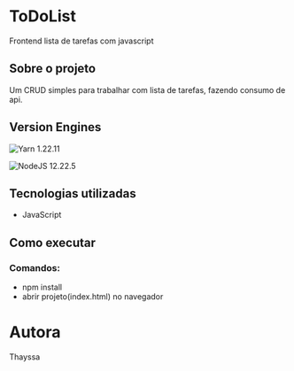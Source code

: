 # ToDoList
Frontend lista de tarefas com javascript

## Sobre o projeto
Um CRUD simples para trabalhar com lista de tarefas, fazendo consumo de api.

## Version Engines

![Yarn](https://img.shields.io/badge/yarn-%232C8EBB.svg?style=for-the-badge&logo=yarn&logoColor=white)  1.22.11

![NodeJS](https://img.shields.io/badge/node.js-6DA55F?style=for-the-badge&logo=node.js&logoColor=white)  12.22.5

## Tecnologias utilizadas
- JavaScript <img height="14em" src="https://img.shields.io/badge/javascript-%23323330.svg?style=for-the-badge&logo=javascript&logoColor=%23F7DF1E" />


## Como executar
### Comandos: 
- npm install
- abrir projeto(index.html) no navegador
 
# Autora
Thayssa 
 
